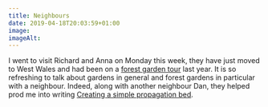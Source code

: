 ```yaml
---
title: Neighbours
date: 2019-04-18T20:03:59+01:00
image: 
imageAlt: 
---
```


I went to visit Richard and Anna on Monday this week, they have just moved to West Wales and had been on a [forest garden tour](/tour/) last year. It is so refreshing to talk about gardens in general and forest gardens in particular with a neighbour. Indeed, along with another neighbour Dan, they helped prod me into writing [Creating a simple propagation bed](https://www.forestgarden.wales/blog/howto-propagation-bed/).
